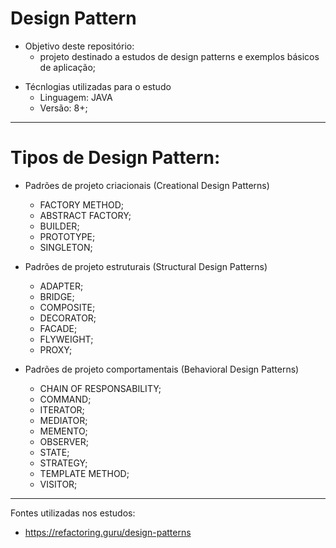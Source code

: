 # Design Pattern

* Objetivo deste repositório:
    - projeto destinado a estudos de design patterns e exemplos básicos de aplicação;
    
- Técnlogias utilizadas para o estudo
    - Linguagem: JAVA 
    - Versão: 8+;

----------

# Tipos de Design Pattern:
 

- Padrões de projeto criacionais (Creational Design Patterns)

  - FACTORY METHOD;
  - ABSTRACT FACTORY;
  - BUILDER;
  - PROTOTYPE;
  - SINGLETON;

- Padrões de projeto estruturais (Structural Design Patterns)

  - ADAPTER;
  - BRIDGE;
  - COMPOSITE;
  - DECORATOR;
  - FACADE;
  - FLYWEIGHT;
  - PROXY;

- Padrões de projeto comportamentais (Behavioral Design Patterns)

  - CHAIN OF RESPONSABILITY;
  - COMMAND;
  - ITERATOR;
  - MEDIATOR;
  - MEMENTO;
  - OBSERVER;
  - STATE;
  - STRATEGY;
  - TEMPLATE METHOD;
  - VISITOR;

----------

Fontes utilizadas nos estudos:

- https://refactoring.guru/design-patterns   
